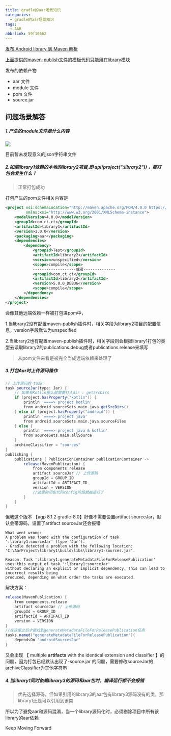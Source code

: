 ```yaml
---
title: gradle的aar场景知识
categories:
  - gradle的aar场景知识
tags:
  - AAR
abbrlink: 59f16662
---
```




[发布 Android library 到 Maven 解析](https://www.jb51.net/article/263003.htm)

[上面提供的maven-publish文件的模板代码只能用在library模块](https://cloud.tencent.com/developer/ask/sof/106381154)

<!-- more -->

发布的依赖产物

- aar 文件
- module 文件
- pom 文件
- source.jar

## 问题场景解答

##### 1.产生的module文件是什么内容

![](https://s3.bmp.ovh/imgs/2024/02/07/1403fa345d6aff28.png)

目前暂未发现意义的json字符串文件



##### 2.如果library1依赖的本地的library2项目,即 *api*(*project*(":library2")) ，那打包会发生什么？

> 正常打包成功

打包产生的pom文件相关内容是

```xml
<project xsi:schemaLocation="http://maven.apache.org/POM/4.0.0 https://maven.apache.org/xsd/maven-4.0.0.xsd" xmlns="http://maven.apache.org/POM/4.0.0"
         xmlns:xsi="http://www.w3.org/2001/XMLSchema-instance">
    <modelVersion>4.0.0</modelVersion>
    <groupId>com.ct.ct</groupId>
    <artifactId>library1</artifactId>
    <version>1.0.0</version>
    <packaging>aar</packaging>
    <dependencies>
        <dependency>
            <groupId>Test</groupId>
            <artifactId>library2</artifactId>
            <version>unspecified</version>
            <scope>compile</scope>
            -------------------或者--------------
            <groupId>com.ct.ct</groupId>
      		<artifactId>library2</artifactId>
      		<version>5.0.0_DEBUG</version>
            <scope>compile</scope>
        </dependency>
    </dependencies>
</project>
```

会像其他远端依赖一样被打包进pom中，

1.当library2没有配置maven-publish插件时，相关字段为library2项目的配置信息，version字段默认为unspecified

2.当library2也有配置maven-publish插件时，相关字段则会根据library1打包的类型去读取library2的publications.debug或者publications.release来填写

> 从pom文件来看是被完全当成远端依赖来处理了



##### 3.打包Aar时上传源码操作

```groovy
// 上传源码的 task
task sourceJar(type: Jar) {
    // 如果有Kotlin那么就需要打入dir : getSrcDirs
    if (project.hasProperty("kotlin")) {
        println '====> project kotlin'
        from android.sourceSets.main.java.getSrcDirs()
    } else if (project.hasProperty("android")) {
        println '====> project java'
        from android.sourceSets.main.java.sourceFiles
    } else {
        println '====> project java & kotlin'
        from sourceSets.main.allSource
    }
    archiveClassifier = "sources"
}
publishing {
    publications { PublicationContainer publicationContainer ->
        release(MavenPublication) {
            from components.release
            artifact sourceJar // 上传源码
            groupId = GROUP_ID
            artifactId = ARTIFACT_ID
            version = VERSION
            //这里的闭包代码config阶段就被运行了
        }
    }
}
```

但我这个版本 【agp 8.1.2   gradle-8.0】好像不需要设置artifact sourceJar，默认会带源码，设置了artifact sourceJar还会报错

```
What went wrong:
A problem was found with the configuration of task ':library1:sourceJar' (type 'Jar').
- Gradle detected a problem with the following location:
'C:\AarProject\library1\build\libs\library1-sources.jar'.

Reason: Task ':library1:generateMetadataFileForReleasePublication'
uses this output of task ':library1:sourceJar'
without declaring an explicit or implicit dependency. This can lead to incorrect results being
produced, depending on what order the tasks are executed.
```

解决方案：

```groovy
release(MavenPublication) {
    from components.release
    artifact sourceJar // 上传源码
    groupId = GROUP_ID
    artifactId = ARTIFACT_ID
    version = VERSION
}
//在这里之后才能找到generateMetadataFileForReleasePublication任务
tasks.named("generateMetadataFileForReleasePublication"){
    dependsOn "androidSourcesJar"
}
```

又会出现 【 multiple **artifacts** with the identical extension and classifier 】的问题，因为打包已经默认出现了-source.jar 的问题，需要修改sourceJar的archiveClassifier为其他字符串



##### 4.当library1同时依赖library3的源码和aar包时，编译运行都不会报错

> 优先选择源码，但如果引用的library3的aar包有library3源码没有的类，那library1还是可以引用到该类

所以为了避免aar和源码混淆，当一个library源码化时，必须剔除项目中所有该library的aar依赖







Keep Moving Forward
